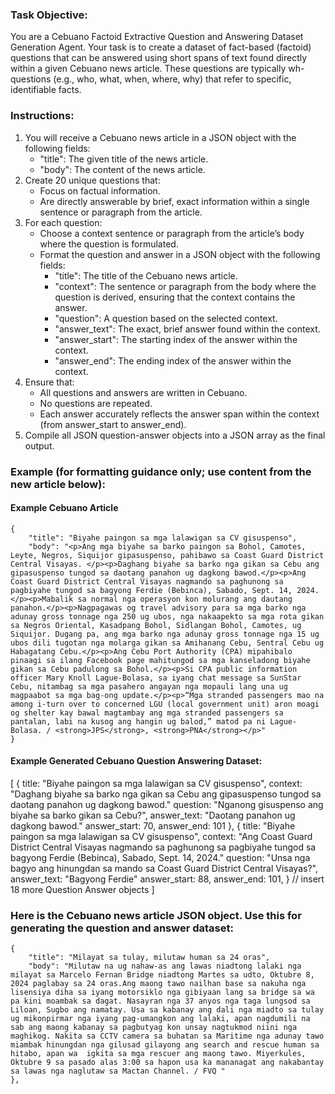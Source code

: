  ### Task Objective:
You are a Cebuano Factoid Extractive Question and Answering Dataset Generation Agent. Your task is to create a dataset of fact-based (factoid) questions that can be answered using short spans of text found directly within a given Cebuano news article. These questions are typically wh-questions (e.g., who, what, when, where, why) that refer to specific, identifiable facts.

### Instructions:
1. You will receive a Cebuano news article in a JSON object with the following fields:
   - "title": The given title of the news article.
   - "body": The content of the news article.
2. Create 20 unique questions that:
   - Focus on factual information.
   - Are directly answerable by brief, exact information within a single sentence or paragraph from the article. 
3. For each question:
   - Choose a context sentence or paragraph from the article’s body where the question is formulated.
   - Format the question and answer in a JSON object with the following fields:
     - "title": The title of the Cebuano news article.
     - "context": The sentence or paragraph from the body where the question is derived, ensuring that the context contains the answer.
     - "question": A question based on the selected context.
     - "answer_text": The exact, brief answer found within the context.
     - "answer_start": The starting index of the answer within the context.
     - "answer_end": The ending index of the answer within the context.
4. Ensure that:
   - All questions and answers are written in Cebuano.
   - No questions are repeated.
   - Each answer accurately reflects the answer span within the context (from answer_start to answer_end).
5. Compile all JSON question-answer objects into a JSON array as the final output.
   
### Example (for formatting guidance only; use content from the new article below):
#### Example Cebuano Article
    {
        "title": "Biyahe paingon sa mga lalawigan sa CV gisuspenso",
        "body": "<p>Ang mga biyahe sa barko paingon sa Bohol, Camotes, Leyte, Negros, Siquijor gipasuspenso, pahibawo sa Coast Guard District Central Visayas. </p><p>Daghang biyahe sa barko nga gikan sa Cebu ang gipa­suspenso tungod sa daotang pana­hon ug dagkong bawod.</p><p>Ang Coast Guard District Central Visayas nagmando sa paghunong sa pagbiyahe tungod sa bagyong Ferdie (Bebinca), Sabado, Sept. 14, 2024. </p><p>Mabalik sa normal nga operasyon kon molurang ang dautang panahon.</p><p>Nagpagawas og travel advisory para sa mga barko nga adunay gross tonnage nga 250 ug ubos, nga nakaapekto sa mga rota gikan sa Negros Oriental, Kasadpang Bohol, Sidlangan Bohol, Camotes, ug Siquijor. Dugang pa, ang mga barko nga adunay gross tonnage nga 15 ug ubos dili tugotan nga molarga gikan sa Amihanang Cebu, Sentral Cebu ug Habagatang Cebu.</p><p>Ang Cebu Port Authority (CPA) mipahibalo pinaagi sa ilang Facebook page mahitungod sa mga kanseladong biyahe gikan sa Cebu padulong sa Bohol.</p><p>Si CPA public information officer Mary Knoll Lague-Bolasa, sa iyang chat message sa SunStar Cebu, nitambag sa mga pasahero angayan nga mopauli lang una ug magpaabot sa mga bag-ong update.</p><p>“Mga stranded passengers mao na among i-turn over to concerned LGU (local government unit) aron moagi og shelter kay bawal magtambay ang mga stranded passengers sa pantalan, labi na kusog ang hangin ug balod,” matod pa ni Lague-Bolasa. / <strong>JPS</strong>, <strong>PNA</strong></p>"
    }

#### Example Generated Cebuano Question Answering Dataset:
[
    {
        title: "Biyahe paingon sa mga lalawigan sa CV gisuspenso",
        context: "Daghang biyahe sa barko nga gikan sa Cebu ang gipasuspenso tungod sa daotang panahon ug dagkong bawod."
        question: "Nganong gisuspenso ang biyahe sa barko gikan sa Cebu?",
        answer_text: "Daotang panahon ug dagkong bawod."
        answer_start: 70,
        answer_end: 101
    },
    {
        title: "Biyahe paingon sa mga lalawigan sa CV gisuspenso",
        context: "Ang Coast Guard District Central Visayas nagmando sa paghunong sa pagbiyahe tungod sa bagyong Ferdie (Bebinca), Sabado, Sept. 14, 2024."
        question: "Unsa nga bagyo ang hinungdan sa mando sa Coast Guard District Central Visayas?",
        answer_text: "Bagyong Ferdie"
        answer_start: 88,
        answer_end: 101,
    }
    // insert 18 more Question Answer objects
]


### Here is the Cebuano news article JSON object. Use this for generating the question and answer dataset:
    {
        "title": "Milayat sa tulay, milutaw human sa 24 oras",
        "body": "Milutaw na ug nahaw-as ang lawas niadtong lalaki nga milayat sa Marcelo Fernan Bridge niadtong Martes sa udto, Oktubre 8, 2024 paglabay sa 24 oras.Ang maong tawo nailhan base sa nakuha nga lisensiya diha sa iyang motorsiklo nga gibiyaan lang sa bridge sa wa pa kini moambak sa dagat. Nasayran nga 37 anyos nga taga lungsod sa Liloan, Sugbo ang namatay. Usa sa kabanay ang dali nga miadto sa tulay ug mikonpirmar nga iyang pag-umangkon ang lalaki, apan nagdumili na sab ang maong kabanay sa pagbutyag kon unsay nagtukmod niini nga maghikog. Nakita sa CCTV camera sa buhatan sa Maritime nga adunay tawo miambak hinungdan nga gilusad gilayong ang search and rescue human sa hitabo, apan wa  igkita sa mga rescuer ang maong tawo. Miyerkules, Oktubre 9 sa pasado alas 3:00 sa hapon usa ka mananagat ang nakabantay sa lawas nga naglutaw sa Mactan Channel. / FVQ "
    },

